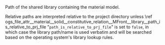 Path of the shared library containing the material model.

Relative paths are interpreted relative to the project directory unless \ref ogs_file_attr__material__solid__constitutive_relation__MFront__library__path_is_relative_to_prj_file "<code>path_is_relative_to_prj_file</code>" is set to `false`, in which case the library path/name is used verbatim and will be searched based on the operating system's library lookup rules.
